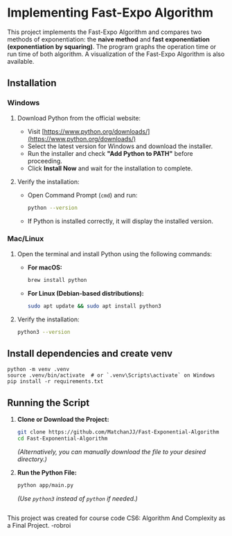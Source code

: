 # Implementing Fast-Expo Algorithm
This project implements the Fast-Expo Algorithm and compares two methods of exponentiation: the **naive method** and **fast exponentiation (exponentiation by squaring)**. The program graphs the operation time or run time of both algorithm. A visualization of the Fast-Expo Algorithm is also available. 

## Installation

### Windows
1. Download Python from the official website:
   - Visit [https://www.python.org/downloads/](https://www.python.org/downloads/)
   - Select the latest version for Windows and download the installer.
   - Run the installer and check **"Add Python to PATH"** before proceeding.
   - Click **Install Now** and wait for the installation to complete.

2. Verify the installation:
   - Open Command Prompt (`cmd`) and run:
     ```sh
     python --version
     ```
   - If Python is installed correctly, it will display the installed version.

### Mac/Linux
1. Open the terminal and install Python using the following commands:
   - **For macOS:**
     ```sh
     brew install python
     ```
   - **For Linux (Debian-based distributions):**
     ```sh
     sudo apt update && sudo apt install python3
     ```

2. Verify the installation:
   ```sh
   python3 --version
   ```

## Install dependencies and create venv
   ```
   python -m venv .venv
   source .venv/bin/activate  # or `.venv\Scripts\activate` on Windows
   pip install -r requirements.txt
   ```

## Running the Script

1. **Clone or Download the Project:**
   ```sh
   git clone https://github.com/MatchanJJ/Fast-Exponential-Algorithm
   cd Fast-Exponential-Algorithm
   ```
   *(Alternatively, you can manually download the file to your desired directory.)*

2. **Run the Python File:**
   ```sh
   python app/main.py
   ```
   *(Use `python3` instead of `python` if needed.)*

   ```
This project was created for course code CS6: Algorithm And Complexity as a Final Project. 
-robroi

